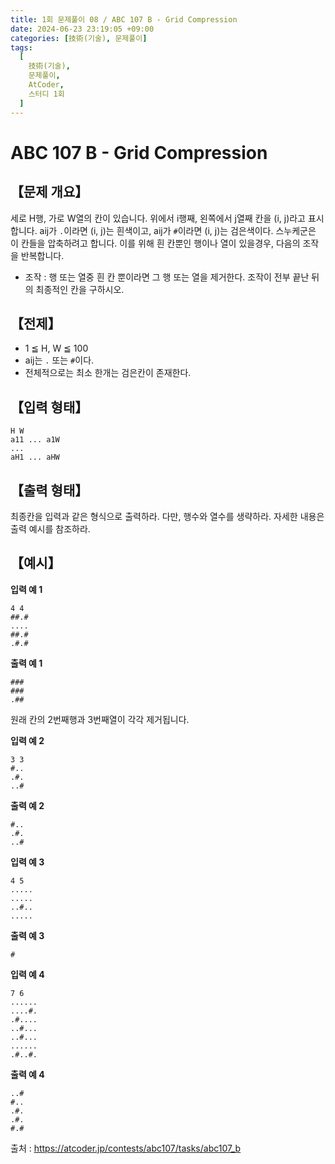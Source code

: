 ```yaml
---
title: 1회 문제풀이 08 / ABC 107 B - Grid Compression
date: 2024-06-23 23:19:05 +09:00
categories: [技術(기술), 문제풀이]
tags:
  [
    技術(기술),
    문제풀이,
    AtCoder,
    스터디 1회
  ]
---
```

# ABC 107 B - Grid Compression
## 【문제 개요】
세로 H행, 가로 W열의 칸이 있습니다. 위에서 i행째, 왼쪽에서 j열째 칸을 (i, j)라고 표시합니다. aij가 `.`이라면 (i, j)는 흰색이고, aij가 `#`이라면 (i, j)는 검은색이다.
스누케군은 이 칸들을 압축하려고 합니다. 이를 위해 흰 칸뿐인 행이나 열이 있을경우, 다음의 조작을 반복합니다.
- 조작 : 행 또는 열중 흰 칸 뿐이라면 그 행 또는 열을 제거한다.
조작이 전부 끝난 뒤의 최종적인 칸을 구하시오.

## 【전제】
- 1 ≦ H, W ≦ 100
- aij는 `.` 또는 `#`이다.
- 전체적으로는 최소 한개는 검은칸이 존재한다.

## 【입력 형태】
```
H W
a11 ... a1W
...
aH1 ... aHW
```

## 【출력 형태】
최종칸을 입력과 같은 형식으로 출력하라. 다만, 행수와 열수를 생략하라. 자세한 내용은 출력 예시를 참조하라.

## 【예시】

**입력 예 1**

```
4 4
##.#
....
##.#
.#.#
```

**출력 예 1**

```
###
###
.##
```
원래 칸의 2번째행과 3번째열이 각각 제거됩니다.

**입력 예 2**

```
3 3 
#.. 
.#. 
..#
```

**출력 예 2**

```
#.. 
.#. 
..#
```

**입력 예 3**

```
4 5 
..... 
..... 
..#.. 
.....
```

**출력 예 3**

```
#
```

**입력 예 4**

```
7 6 
...... 
....#. 
.#.... 
..#... 
..#... 
...... 
.#..#.
```

**출력 예 4**

```
..# 
#.. 
.#. 
.#. 
#.#
```

출처 : <a href="https://atcoder.jp/contests/abc107/tasks/abc107_b">https://atcoder.jp/contests/abc107/tasks/abc107_b</a> 
